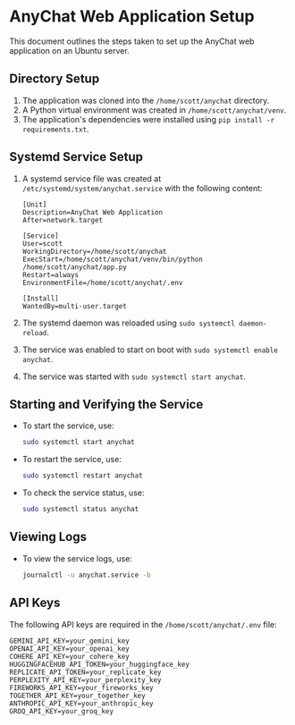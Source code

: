 # AnyChat Web Application Setup

This document outlines the steps taken to set up the AnyChat web application on an Ubuntu server.

## Directory Setup

1.  The application was cloned into the `/home/scott/anychat` directory.
2.  A Python virtual environment was created in `/home/scott/anychat/venv`.
3.  The application's dependencies were installed using `pip install -r requirements.txt`.

## Systemd Service Setup

1.  A systemd service file was created at `/etc/systemd/system/anychat.service` with the following content:

    ```
    [Unit]
    Description=AnyChat Web Application
    After=network.target

    [Service]
    User=scott
    WorkingDirectory=/home/scott/anychat
    ExecStart=/home/scott/anychat/venv/bin/python /home/scott/anychat/app.py
    Restart=always
    EnvironmentFile=/home/scott/anychat/.env

    [Install]
    WantedBy=multi-user.target
    ```
2.  The systemd daemon was reloaded using `sudo systemctl daemon-reload`.
3.  The service was enabled to start on boot with `sudo systemctl enable anychat`.
4.  The service was started with `sudo systemctl start anychat`.

## Starting and Verifying the Service

-   To start the service, use:
    ```bash
    sudo systemctl start anychat
    ```
-   To restart the service, use:
    ```bash
    sudo systemctl restart anychat
    ```
-   To check the service status, use:
    ```bash
    sudo systemctl status anychat
    ```

## Viewing Logs

-   To view the service logs, use:
    ```bash
    journalctl -u anychat.service -b
    ```

## API Keys

The following API keys are required in the `/home/scott/anychat/.env` file:

```
GEMINI_API_KEY=your_gemini_key
OPENAI_API_KEY=your_openai_key
COHERE_API_KEY=your_cohere_key
HUGGINGFACEHUB_API_TOKEN=your_huggingface_key
REPLICATE_API_TOKEN=your_replicate_key
PERPLEXITY_API_KEY=your_perplexity_key
FIREWORKS_API_KEY=your_fireworks_key
TOGETHER_API_KEY=your_together_key
ANTHROPIC_API_KEY=your_anthropic_key
GROQ_API_KEY=your_groq_key
